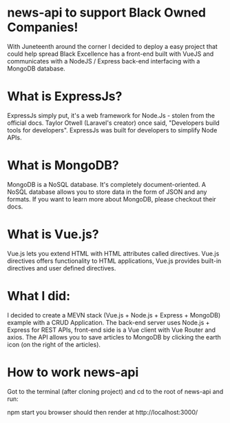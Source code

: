 # news-api to support Black Owned Companies!

With Juneteenth around the corner I decided to deploy a easy project that could help spread Black Excellence has a front-end built with VueJS and communicates with a NodeJS / Express back-end interfacing with a MongoDB database. 


# What is ExpressJs?
ExpressJs simply put, it's a web framework for Node.Js - stolen from the official docs. Taylor Otwell (Laravel's creator) once said, "Developers build tools for developers". ExpressJs was built for developers to simplify Node APIs.

# What is MongoDB?
MongoDB is a NoSQL database. It's completely document-oriented. A NoSQL database allows you to store data in the form of JSON and any formats. If you want to learn more about MongoDB, please checkout their docs.

# What is Vue.js?
Vue.js lets you extend HTML with HTML attributes called directives. Vue.js directives offers functionality to HTML applications, Vue.js provides built-in directives and user defined directives.

# What I did:
I decided to create a MEVN stack (Vue.js + Node.js + Express + MongoDB) example with a CRUD Application. The back-end server uses Node.js + Express for REST APIs, front-end side is a Vue client with Vue Router and axios. The API allows you to save articles to MongoDB by clicking the earth icon (on the right of the articles). 

# How to work news-api
Got to the terminal (after cloning project) and cd to the root of news-api and run:

npm start
you browser should then render at http://localhost:3000/

